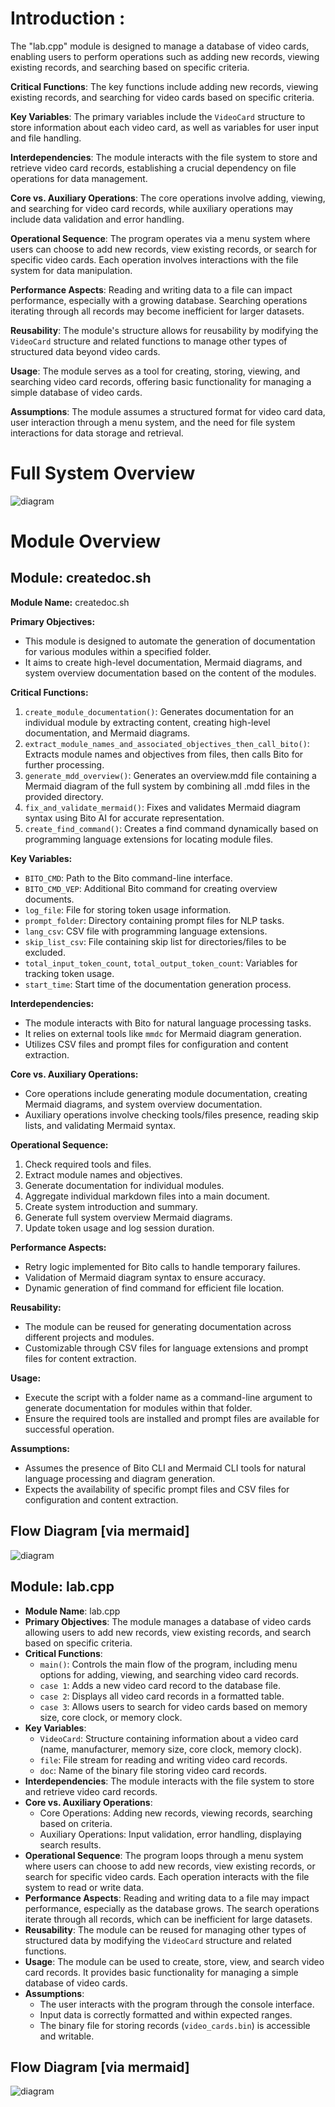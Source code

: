 # Introduction :

The "lab.cpp" module is designed to manage a database of video cards, enabling users to perform operations such as adding new records, viewing existing records, and searching based on specific criteria. 

**Critical Functions**: The key functions include adding new records, viewing existing records, and searching for video cards based on specific criteria.

**Key Variables**: The primary variables include the `VideoCard` structure to store information about each video card, as well as variables for user input and file handling.

**Interdependencies**: The module interacts with the file system to store and retrieve video card records, establishing a crucial dependency on file operations for data management.

**Core vs. Auxiliary Operations**: The core operations involve adding, viewing, and searching for video card records, while auxiliary operations may include data validation and error handling.

**Operational Sequence**: The program operates via a menu system where users can choose to add new records, view existing records, or search for specific video cards. Each operation involves interactions with the file system for data manipulation.

**Performance Aspects**: Reading and writing data to a file can impact performance, especially with a growing database. Searching operations iterating through all records may become inefficient for larger datasets.

**Reusability**: The module's structure allows for reusability by modifying the `VideoCard` structure and related functions to manage other types of structured data beyond video cards.

**Usage**: The module serves as a tool for creating, storing, viewing, and searching video card records, offering basic functionality for managing a simple database of video cards.

**Assumptions**: The module assumes a structured format for video card data, user interaction through a menu system, and the need for file system interactions for data storage and retrieval.

# Full System Overview

![diagram](./High_Level_Doc-1.svg)
# Module Overview
## Module: createdoc.sh
**Module Name:** createdoc.sh

**Primary Objectives:**
- This module is designed to automate the generation of documentation for various modules within a specified folder.
- It aims to create high-level documentation, Mermaid diagrams, and system overview documentation based on the content of the modules.

**Critical Functions:**
1. `create_module_documentation()`: Generates documentation for an individual module by extracting content, creating high-level documentation, and Mermaid diagrams.
2. `extract_module_names_and_associated_objectives_then_call_bito()`: Extracts module names and objectives from files, then calls Bito for further processing.
3. `generate_mdd_overview()`: Generates an overview.mdd file containing a Mermaid diagram of the full system by combining all .mdd files in the provided directory.
4. `fix_and_validate_mermaid()`: Fixes and validates Mermaid diagram syntax using Bito AI for accurate representation.
5. `create_find_command()`: Creates a find command dynamically based on programming language extensions for locating module files.

**Key Variables:**
- `BITO_CMD`: Path to the Bito command-line interface.
- `BITO_CMD_VEP`: Additional Bito command for creating overview documents.
- `log_file`: File for storing token usage information.
- `prompt_folder`: Directory containing prompt files for NLP tasks.
- `lang_csv`: CSV file with programming language extensions.
- `skip_list_csv`: File containing skip list for directories/files to be excluded.
- `total_input_token_count`, `total_output_token_count`: Variables for tracking token usage.
- `start_time`: Start time of the documentation generation process.

**Interdependencies:**
- The module interacts with Bito for natural language processing tasks.
- It relies on external tools like `mmdc` for Mermaid diagram generation.
- Utilizes CSV files and prompt files for configuration and content extraction.

**Core vs. Auxiliary Operations:**
- Core operations include generating module documentation, creating Mermaid diagrams, and system overview documentation.
- Auxiliary operations involve checking tools/files presence, reading skip lists, and validating Mermaid syntax.

**Operational Sequence:**
1. Check required tools and files.
2. Extract module names and objectives.
3. Generate documentation for individual modules.
4. Aggregate individual markdown files into a main document.
5. Create system introduction and summary.
6. Generate full system overview Mermaid diagrams.
7. Update token usage and log session duration.

**Performance Aspects:**
- Retry logic implemented for Bito calls to handle temporary failures.
- Validation of Mermaid diagram syntax to ensure accuracy.
- Dynamic generation of find command for efficient file location.

**Reusability:**
- The module can be reused for generating documentation across different projects and modules.
- Customizable through CSV files for language extensions and prompt files for content extraction.

**Usage:**
- Execute the script with a folder name as a command-line argument to generate documentation for modules within that folder.
- Ensure the required tools are installed and prompt files are available for successful operation.

**Assumptions:**
- Assumes the presence of Bito CLI and Mermaid CLI tools for natural language processing and diagram generation.
- Expects the availability of specific prompt files and CSV files for configuration and content extraction.
## Flow Diagram [via mermaid]
![diagram](./High_Level_Doc-2.svg)
## Module: lab.cpp
- **Module Name**: lab.cpp
- **Primary Objectives**: The module manages a database of video cards allowing users to add new records, view existing records, and search based on specific criteria.
- **Critical Functions**:
  - `main()`: Controls the main flow of the program, including menu options for adding, viewing, and searching video card records.
  - `case 1`: Adds a new video card record to the database file.
  - `case 2`: Displays all video card records in a formatted table.
  - `case 3`: Allows users to search for video cards based on memory size, core clock, or memory clock.
- **Key Variables**:
  - `VideoCard`: Structure containing information about a video card (name, manufacturer, memory size, core clock, memory clock).
  - `file`: File stream for reading and writing video card records.
  - `doc`: Name of the binary file storing video card records.
- **Interdependencies**: The module interacts with the file system to store and retrieve video card records.
- **Core vs. Auxiliary Operations**:
  - Core Operations: Adding new records, viewing records, searching based on criteria.
  - Auxiliary Operations: Input validation, error handling, displaying search results.
- **Operational Sequence**: The program loops through a menu system where users can choose to add new records, view existing records, or search for specific video cards. Each operation interacts with the file system to read or write data.
- **Performance Aspects**: Reading and writing data to a file may impact performance, especially as the database grows. The search operations iterate through all records, which can be inefficient for large datasets.
- **Reusability**: The module can be reused for managing other types of structured data by modifying the `VideoCard` structure and related functions.
- **Usage**: The module can be used to create, store, view, and search video card records. It provides basic functionality for managing a simple database of video cards.
- **Assumptions**:
  - The user interacts with the program through the console interface.
  - Input data is correctly formatted and within expected ranges.
  - The binary file for storing records (`video_cards.bin`) is accessible and writable.
## Flow Diagram [via mermaid]
![diagram](./High_Level_Doc-3.svg)

